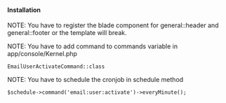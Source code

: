 #### Installation

NOTE: You have to register the blade component for 
general::header and general::footer or the template will break.

NOTE: You have to add command to commands variable in app/console/Kernel.php
```
EmailUserActivateCommand::class
```

NOTE: You have to schedule the cronjob in schedule method
```
$schedule->command('email:user:activate')->everyMinute();
```
